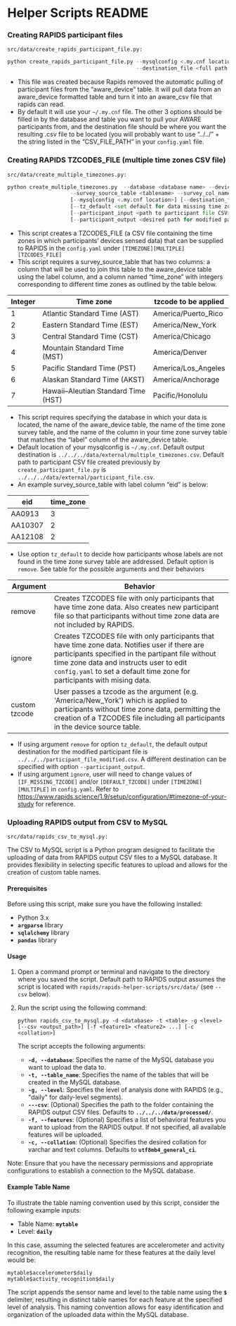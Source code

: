 # Helper Scripts README

### Creating RAPIDS participant files

`src/data/create_rapids_participant_file.py:`

```python
python create_rapids_participant_file.py --mysqlconfig <.my.cnf location> --database <database name> --source_table <tablename> 
										 --destination_file <full path of output file>
```

- This file was created because Rapids removed the automatic pulling of participant files from the “aware_device” table.  It will pull data from an aware_device formatted table and turn it into an aware_csv file that rapids can read.
- By default it will use your `~/.my.cnf` file.  The other 3 options should be filled in by the database and table you want to pull your AWARE participants from, and the destination file should be where you want the resulting .csv file to be located (you will probably want to use “../../” + the string listed in the “CSV_FILE_PATH” in your `config.yaml` file. 

### Creating RAPIDS TZCODES_FILE (multiple time zones CSV file)

`src/data/create_multiple_timezones.py:`

```python
python create_multiple_timezones.py  --database <database name> --device_source_table <tablename> 
					--survey_source_table <tablename> --survey_col_name <name of label column in survey table>
					[--mysqlconfig <.my.cnf location>] [--destination_file <full path of output file>]
                    [--tz_default <set default for data missing time zones>] 
                    [--participant_input <path to participant file CSV>] 
                    [--participant_output <desired path for modified participant CSV>]
```

- This script creates a TZCODES_FILE (a CSV file containing the time zones in which participants’ devices sensed data) that can be supplied to RAPIDS in the `config.yaml` under `[TIMEZONE][MULTIPLE][TZCODES_FILE]`
- This script requires a survey_source_table that has two columns: a column that will be used to join this table to the aware_device table using the label column, and a column named “time_zone” with integers corresponding to different time zones as outlined by the table below.

| Integer | Time zone | tzcode to be applied |
| --- | --- | --- |
| 1 | Atlantic Standard Time (AST) | America/Puerto_Rico |
| 2 | Eastern Standard Time (EST) | America/New_York |
| 3 | Central Standard Time (CST) | America/Chicago |
| 4 | Mountain Standard Time (MST) | America/Denver |
| 5 | Pacific Standard Time (PST) | America/Los_Angeles |
| 6 | Alaskan Standard Time (AKST) | America/Anchorage |
| 7 | Hawaii–Aleutian Standard Time (HST) | Pacific/Honolulu |

- This script requires specifying the database in which your data is located, the name of the aware_device table, the name of the time zone survey table, and the name of the column in your time zone survey table that matches the “label” column of the aware_device table. 
- Default location of your mysqlconfig is `~/.my.cnf`. Default output destination is `../../../data/external/multiple_timezones.csv`. Default path to participant CSV file created previously by `create_participant_file.py` is `../../../data/external/participant_file.csv`.
- An example survey_source_table with label column “eid” is below:

| eid | time_zone |
| --- | --- |
| AA0913 | 3 |
| AA10307 | 2 |
| AA12108 | 2 |

- Use option `tz_default` to decide how participants whose labels are not found in the time zone survey table are addressed. Default option is `remove`. See table for the possible arguments and their behaviors 

| Argument | Behavior |
| --- | --- |
| remove | Creates TZCODES file with only participants that have time zone data. Also creates new participant file so that participants without time zone data are not included by RAPIDS. |
| ignore | Creates TZCODES file with only participants that have time zone data. Notifies user if there are participants specified in the partipant file without time zone data and instructs user to edit `config.yaml` to set a default time zone for participants with mising data. |
| custom tzcode | User passes a tzcode as the argument (e.g. 'America/New_York') which is applied to participants without time zone data, permitting the creation of a TZCODES file including all participants in the device source table. |

- If using argument `remove` for option `tz_default`, the default output destination for the modified participant file is `../../../participant_file_modified.csv`. A different destination can be specified with option `--participant_output`.
- If using argument `ignore`, user will need to change values of `[IF_MISSING_TZCODE]` and/or `[DEFAULT_TZCODE]` under `[TIMEZONE][MULTIPLE]` in `config.yaml`. Refer to https://www.rapids.science/1.9/setup/configuration/#timezone-of-your-study for reference.


### Uploading RAPIDS output from CSV to MySQL

`src/data/rapids_csv_to_mysql.py:`

The CSV to MySQL script is a Python program designed to facilitate the uploading of data from RAPIDS output CSV files to a MySQL database. It provides flexibility in selecting specific features to upload and allows for the creation of custom table names.

#### **Prerequisites**

Before using this script, make sure you have the following installed:

- Python 3.x
- **`argparse`** library
- **`sqlalchemy`** library
- **`pandas`** library

#### **Usage**

1. Open a command prompt or terminal and navigate to the directory where you saved the script. Default path to RAPIDS output assumes the script is located with `rapids/rapids-helper-scripts/src/data/` (see `--csv` below).
2. Run the script using the following command:
    
    ```
    python rapids_csv_to_mysql.py -d <database> -t <table> -g <level> [--csv <output_path>] [-f <feature1> <feature2> ...] [-c <collation>]
    ```
    
    The script accepts the following arguments:
    
    - **`-d, --database`**: Specifies the name of the MySQL database you want to upload the data to.
    - **`-t, --table_name`**: Specifies the name of the tables that will be created in the MySQL database.
    - **`-g, --level`**: Specifies the level of analysis done with RAPIDS (e.g., "daily" for daily-level segments).
    - **`---csv`**: (Optional) Specifies the path to the folder containing the RAPIDS output CSV files. Defaults to **`../../../data/processed/`**.
    - **`-f, --features`**: (Optional) Specifies a list of behavioral features you want to upload from the RAPIDS output. If not specified, all available features will be uploaded.
    - **`-c, --collation`**: (Optional) Specifies the desired collation for varchar and text columns. Defaults to **`utf8mb4_general_ci`**.

Note: Ensure that you have the necessary permissions and appropriate configurations to establish a connection to the MySQL database.

#### **Example Table Name**

To illustrate the table naming convention used by this script, consider the following example inputs:

- Table Name: **`mytable`**
- Level: **`daily`**

In this case, assuming the selected features are accelerometer and activity recognition, the resulting table name for these features at the daily level would be:

```
mytable$accelerometer$daily
mytable$activity_recognition$daily
```

The script appends the sensor name and level to the table name using the **`$`** delimiter, resulting in distinct table names for each feature at the specified level of analysis. This naming convention allows for easy identification and organization of the uploaded data within the MySQL database.